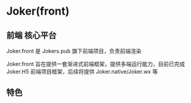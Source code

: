 # Joker(front)

## 前端 核心平台

Joker.front 是 Jokers.pub 旗下前端项目，负责前端渲染

Joker.front 旨在提供一套渐进式前端框架，提供多端运行能力，目前已完成 Joker.H5 前端项目框架，后续将提供 Joker.native/Joker.wx 等

## 特色
